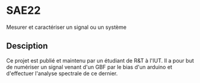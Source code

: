 # SAE22
Mesurer et caractériser un signal ou un système

## Desciption
Ce projet est publié et maintenu par un étudiant de R&T à l'IUT. Il a pour but de numériser un signal venant d'un GBF par le bias d'un arduino et d'effectuer l'analyse spectrale de ce dernier. 
